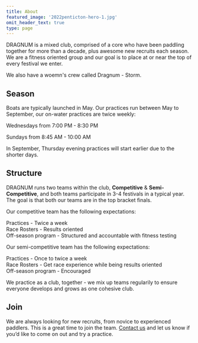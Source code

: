 ```yaml
---
title: About
featured_image: '2022penticton-hero-1.jpg'
omit_header_text: true
type: page
---
```


DRAGNUM is a mixed club, comprised of a core who have been paddling together for more than a decade, plus awesome new recruits each season. We are a fitness oriented group and our goal is to place at or near the top of every festival we enter.

We also have a woemn's crew called Dragnum - Storm.

## Season

Boats are typically launched in May. Our practices run between May to September, our on-water practices are twice weekly:

Wednesdays from 7:00 PM - 8:30 PM

Sundays from 8:45 AM - 10:00 AM

In September, Thursday evening practices will start earlier due to the shorter days.

## Structure

DRAGNUM runs two teams within the club, **Competitive** & **Semi-Competitive**, and both teams participate in 3-4 festivals in a typical year. The goal is that both our teams are in the top bracket finals. 

Our competitive team has the following expectations:

Practices - Twice a week  
Race Rosters - Results oriented  
Off-season program - Structured and accountable with fitness testing  

Our semi-competitive team has the following expectations:

Practices - Once to twice a week  
Race Rosters - Get race experience while being results oriented  
Off-season program - Encouraged  

We practice as a club, together - we mix up teams regularily to ensure everyone develops and grows as one cohesive club.

## Join

We are always looking for new recruits, from novice to experienced paddlers. This is a great time to join the team. [Contact us](../contact) and let us know if you’d like to come on out and try a practice.
